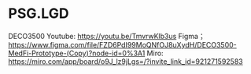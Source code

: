 # PSG.LGD
DECO3500
Youtube: https://youtu.be/TmvrwKlb3us
Figma；https://www.figma.com/file/FZD6PdI99MoQNfOJ8uXydH/DECO3500-MedFi-Prototype-(Copy)?node-id=0%3A1
Miro: https://miro.com/app/board/o9J_lz9jLgs=/?invite_link_id=921271592583
